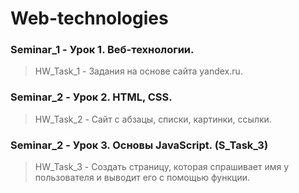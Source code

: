 # Web-technologies

### Seminar_1 - Урок 1. Веб-технологии.
> HW_Task_1 - Задания на основе сайта yandex.ru.

### Seminar_2 - Урок 2. HTML, CSS.
> HW_Task_2 - Сайт с абзацы, списки, картинки, ссылки.

### Seminar_2 - Урок 3. Основы JavaScript. (S_Task_3)
> HW_Task_3 - Создать страницу, которая спрашивает имя у пользователя и выводит его с помощью функции.